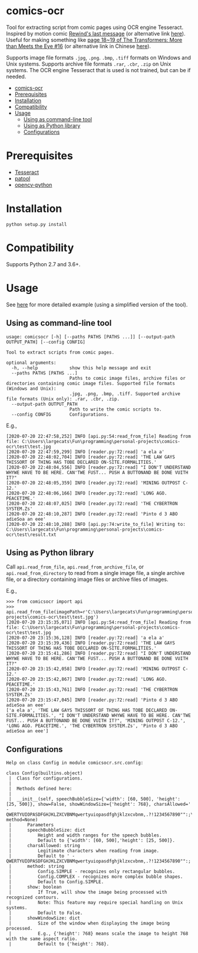 # comics-ocr
Tool for extracting script from comic pages using OCR engine Tesseract. Inspired by motion comic [Rewind's last message](https://www.youtube.com/watch?v=1LBFR90f6rg) (or alternative link [here](https://www.bilibili.com/video/av2786047)). Useful for making something like [page 18~19 of The Transformers: More than Meets the Eye #16](https://www.transformers.kiev.ua/index.php?pageid=idw) (or alternative link in Chinese [here](http://www.tfg2.com/read.php?tid-45122.html)). 

Supports image file formats `.jpg`, `.png`. `.bmp`, `.tiff` formats on Windows and Unix systems. Supports archive file formats `.rar`, `.cbr`, `.zip` on Unix systems. The OCR engine Tesseract that is used is not trained, but can be if needed.

- [comics-ocr](#comics-ocr)
- [Prerequisites](#prerequisites)
- [Installation](#installation)
- [Compatibility](#compatibility)
- [Usage](#usage)
  - [Using as command-line tool](#using-as-command-line-tool)
  - [Using as Python library](#using-as-python-library)
  - [Configurations](#configurations)

# Prerequisites
* [Tesseract](https://github.com/tesseract-ocr/tessdoc/blob/master/Home.md)
* [patool](https://github.com/wummel/patool)
* [opencv-python](https://pypi.org/project/opencv-python/)

# Installation

```
python setup.py install
```

# Compatibility
Supports Python 2.7 and 3.6+.


# Usage
See [here](https://largecats.github.io/blog/2019/06/20/ocr-with-comics/) for more detailed example (using a simplified version of the tool).
## Using as command-line tool
```
usage: comicsocr [-h] [--paths PATHS [PATHS ...]] [--output-path OUTPUT_PATH] [--config CONFIG]

Tool to extract scripts from comic pages.

optional arguments:
  -h, --help            show this help message and exit
  --paths PATHS [PATHS ...]
                        Paths to comic image files, archive files or directories containing comic image files. Supported file formats (Windows and Unix):
                        .jpg, .png, .bmp, .tiff. Supported archive file formats (Unix only): .rar, .cbr, .zip.
  --output-path OUTPUT_PATH
                        Path to write the comic scripts to.
  --config CONFIG       Configurations.
```
E.g.,
```
[2020-07-20 22:47:58,252] INFO [api.py:54:read_from_file] Reading from file: C:\Users\largecats\Fun\programming\personal-projects\comics-ocr\test\test.jpg
[2020-07-20 22:47:59,299] INFO [reader.py:72:read] 'a ela a'
[2020-07-20 22:48:02,704] INFO [reader.py:72:read] 'THE LAW GAYS THISSORT OF THING HAS TOBE DECLARED ON-SITE.FORMALITIES.'
[2020-07-20 22:48:04,556] INFO [reader.py:72:read] "I DON'T UNDERSTAND WHYWE HAVE TO BE HERE. CAN'TWE FUST... PUSH A BUTTONAND BE DONE VUITH IT?"
[2020-07-20 22:48:05,359] INFO [reader.py:72:read] 'MINING OUTPOST C-12.'
[2020-07-20 22:48:06,166] INFO [reader.py:72:read] 'LONG AGO. PEACETIME.'
[2020-07-20 22:48:07,025] INFO [reader.py:72:read] 'THE CYBERTRON SYSTEM.Zs'
[2020-07-20 22:48:10,287] INFO [reader.py:72:read] 'Pinto d 3 ABO adieSoa an eee'
[2020-07-20 22:48:10,288] INFO [api.py:74:write_to_file] Writing to: C:\Users\largecats\Fun\programming\personal-projects\comics-ocr\test\result.txt
```

## Using as Python library
Call `api.read_from_file`, `api.read_from_archive_file`, or `api.read_from_directory` to read from a single image file, a single archive file, or a directory containing image files or archive files of images.

E.g.,
```
>>> from comicsocr import api
>>> api.read_from_file(imagePath=r'C:\Users\largecats\Fun\programming\personal-projects\comics-ocr\test\test.jpg')
[2020-07-20 23:15:35,071] INFO [api.py:54:read_from_file] Reading from file: C:\Users\largecats\Fun\programming\personal-projects\comics-ocr\test\test.jpg
[2020-07-20 23:15:36,128] INFO [reader.py:72:read] 'a ela a'
[2020-07-20 23:15:39,436] INFO [reader.py:72:read] 'THE LAW GAYS THISSORT OF THING HAS TOBE DECLARED ON-SITE.FORMALITIES.'
[2020-07-20 23:15:41,286] INFO [reader.py:72:read] "I DON'T UNDERSTAND WHYWE HAVE TO BE HERE. CAN'TWE FUST... PUSH A BUTTONAND BE DONE VUITH IT?"
[2020-07-20 23:15:42,058] INFO [reader.py:72:read] 'MINING OUTPOST C-12.'
[2020-07-20 23:15:42,867] INFO [reader.py:72:read] 'LONG AGO. PEACETIME.'
[2020-07-20 23:15:43,761] INFO [reader.py:72:read] 'THE CYBERTRON SYSTEM.Zs'
[2020-07-20 23:15:47,045] INFO [reader.py:72:read] 'Pinto d 3 ABO adieSoa an eee'
['a ela a', 'THE LAW GAYS THISSORT OF THING HAS TOBE DECLARED ON-SITE.FORMALITIES.', "I DON'T UNDERSTAND WHYWE HAVE TO BE HERE. CAN'TWE FUST... PUSH A BUTTONAND BE DONE VUITH IT?", 'MINING OUTPOST C-12.', 'LONG AGO. PEACETIME.', 'THE CYBERTRON SYSTEM.Zs', 'Pinto d 3 ABO adieSoa an eee']
```

## Configurations
```
Help on class Config in module comicsocr.src.config:

class Config(builtins.object)
 |  Class for configurations.
 |
 |  Methods defined here:
 |
 |  __init__(self, speechBubbleSize={'width': [60, 500], 'height': [25, 500]}, show=False, showWindowSize={'height': 768}, charsAllowed=' -QWERTYUIOPASDFGHJKLZXCVBNMqwertyuiopasdfghjklzxcvbnm,.?!1234567890"":;\'', method=None)
 |      Parameters
 |      speechBubbleSize: dict
 |          Height and width ranges for the speech bubbles.
 |          Default to {'width': [60, 500],'height': [25, 500]}.
 |      charsAllowed: string
 |          Legitimate characters when reading from image.
 |          Default to ' -QWERTYUIOPASDFGHJKLZXCVBNMqwertyuiopasdfghjklzxcvbnm,.?!1234567890"":;''.
 |      method: string
 |          Config.SIMPLE - recognizes only rectangular bubbles.
 |          Config.COMPLEX - recognizes more complex bubble shapes.
 |          Default to Config.SIMPLE.
 |      show: boolean
 |          If True, will show the image being processed with recognized contours.
 |          Note: This feature may require special handling on Unix systems.
 |          Default to False.
 |      showWindowSize: dict
 |          Size of the window when displaying the image being processed.
 |          E.g., {'height': 768} means scale the image to height 768 with the same aspect ratio.
 |          Default to {'height': 768}.
```